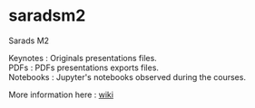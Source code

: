 # saradsm2
Sarads M2

Keynotes : Originals presentations files.  
PDFs : PDFs presentations exports files.  
Notebooks : Jupyter's notebooks observed during the courses.  

More information here : [wiki](https://github.com/SimonOuellet/saradsm2/wiki)
